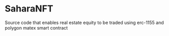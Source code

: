 # SaharaNFT
Source code that enables real estate equity to be traded using erc-1155 and polygon matex smart contract

